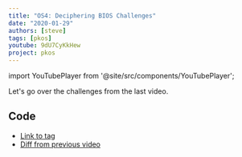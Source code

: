 ```yaml
---
title: "OS4: Deciphering BIOS Challenges"
date: "2020-01-29"
authors: [steve]
tags: [pkos]
youtube: 9dU7CyKkHew
project: pkos
---
```


import YouTubePlayer from '@site/src/components/YouTubePlayer';

<YouTubePlayer youtubeLink={frontmatter.youtube} />

Let's go over the challenges from the last video.

<!--truncate-->

## Code

- [Link to tag](https://github.com/pagekeysolutions/pkos/releases/tag/vid%2Fos004)
- [Diff from previous video](https://github.com/pagekeysolutions/pkos/compare/vid/os003..vid/os004)
